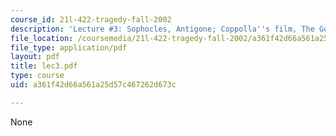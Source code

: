```yaml
---
course_id: 21l-422-tragedy-fall-2002
description: 'Lecture #3: Sophocles, Antigone; Coppolla''s film, The Godfather'
file_location: /coursemedia/21l-422-tragedy-fall-2002/a361f42d66a561a25d57c467262d673c_lec3.pdf
file_type: application/pdf
layout: pdf
title: lec3.pdf
type: course
uid: a361f42d66a561a25d57c467262d673c

---
```

None